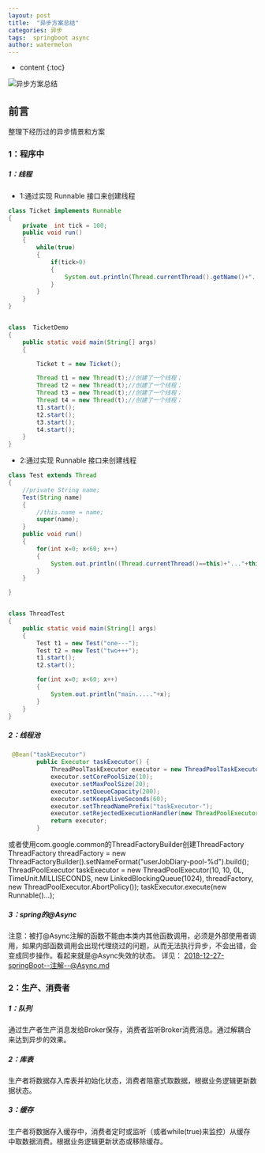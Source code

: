 ```yaml
---
layout: post
title:  "异步方案总结"
categories: 异步
tags:  springboot async
author: watermelon
---
```

* content
{:toc}

![异步方案总结](https://wx3.sinaimg.cn/mw1024/005xB1vLly1fylci0o961j30k00b9wfi.jpg)
## 前言
整理下经历过的异步情景和方案






### 1：程序中
#####  1：线程
* 1:通过实现 Runnable 接口来创建线程
```java
class Ticket implements Runnable
{
    private  int tick = 100;
    public void run()
    {
        while(true)
        {
            if(tick>0)
            {
                System.out.println(Thread.currentThread().getName()+"....sale : "+ tick--);
            }
        }
    }
}


class  TicketDemo
{
    public static void main(String[] args) 
    {

        Ticket t = new Ticket();

        Thread t1 = new Thread(t);//创建了一个线程；
        Thread t2 = new Thread(t);//创建了一个线程；
        Thread t3 = new Thread(t);//创建了一个线程；
        Thread t4 = new Thread(t);//创建了一个线程；
        t1.start();
        t2.start();
        t3.start();
        t4.start();    
    }
}
```
* 2:通过实现 Runnable 接口来创建线程
```java
class Test extends Thread
{
    //private String name;
    Test(String name)
    {
        //this.name = name;
        super(name);
    }
    public void run()
    {
        for(int x=0; x<60; x++)
        {
            System.out.println((Thread.currentThread()==this)+"..."+this.getName()+" run..."+x);     //Thread.currentThread():获取当前线程对象
        }
    }

}


class ThreadTest 
{
    public static void main(String[] args) 
    {
        Test t1 = new Test("one---");
        Test t2 = new Test("two+++");
        t1.start();
        t2.start();

        for(int x=0; x<60; x++)
        {
            System.out.println("main....."+x);
        }
    }
}
```

##### 2：线程池

```java
 @Bean("taskExecutor")
        public Executor taskExecutor() {
            ThreadPoolTaskExecutor executor = new ThreadPoolTaskExecutor();
            executor.setCorePoolSize(10);
            executor.setMaxPoolSize(20);
            executor.setQueueCapacity(200);
            executor.setKeepAliveSeconds(60);
            executor.setThreadNamePrefix("taskExecutor-");
            executor.setRejectedExecutionHandler(new ThreadPoolExecutor.CallerRunsPolicy());
            return executor;
        }
```

或者使用com.google.common的ThreadFactoryBuilder创建ThreadFactory
ThreadFactory threadFactory = new ThreadFactoryBuilder().setNameFormat("userJobDiary-pool-%d").build();
ThreadPoolExecutor taskExecutor = new ThreadPoolExecutor(10, 10, 0L, TimeUnit.MILLISECONDS, new LinkedBlockingQueue<Runnable>(1024), threadFactory, new ThreadPoolExecutor.AbortPolicy());
taskExecutor.execute(new Runnable()...);

##### 3：spring的@Async  
注意：被打@Async注解的函数不能由本类内其他函数调用，必须是外部使用者调用，如果内部函数调用会出现代理绕过的问题，从而无法执行异步，不会出错，会变成同步操作。看起来就是@Async失效的状态。
详见： [2018-12-27-springBoot--注解--@Async.md](https://bookmanxy.github.io/2018/12/27/springBoot-%E6%B3%A8%E8%A7%A3-@Async/)  

### 2：生产、消费者
##### 1：队列
通过生产者生产消息发给Broker保存，消费者监听Broker消费消息。通过解耦合来达到异步的效果。

##### 2：库表
生产者将数据存入库表并初始化状态，消费者阻塞式取数据，根据业务逻辑更新数据状态。

##### 3：缓存
生产者将数据存入缓存中，消费者定时或监听（或者while(true)来监控）从缓存中取数据消费。根据业务逻辑更新状态或移除缓存。






